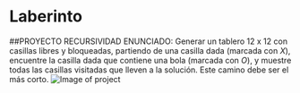 # Laberinto
##PROYECTO RECURSIVIDAD
ENUNCIADO:
Generar un tablero 12 x 12 con casillas libres y bloqueadas,
partiendo de una casilla dada (marcada con *X*), encuentre la casilla dada que
contiene una bola (marcada con *O*), y muestre todas las casillas visitadas que
lleven a la solución. Este camino debe ser el más corto.
![Image of project](https://github.com/wgarcia1309/Laberinto/blob/master/image.png)

